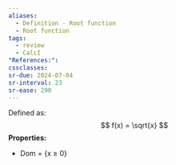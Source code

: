 ```yaml
---
aliases:
  - Definition - Root function
  - Root function
tags:
  - review
  - CalcI
"References:": 
cssclasses:
sr-due: 2024-07-04
sr-interval: 23
sr-ease: 290
---
```

Defined as: 
$$
f(x) = \sqrt{x}
$$
**Properties:**
+ Dom = {x ≥ 0}

